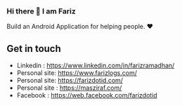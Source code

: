 ### Hi there 👋 I am Fariz

Build an Android Application for helping people. ❤️

## Get in touch
- Linkedin : https://www.linkedin.com/in/farizramadhan/
- Personal site: https://www.farizlogs.com/
- Personal site: https://farizdotid.com/
- Personal site : https://masziraf.com/
- Facebook : https://web.facebook.com/farizdotid

